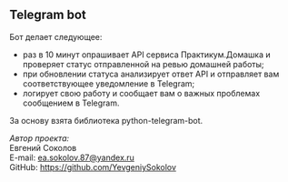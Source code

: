 ## Telegram bot
Бот делает следующее:
- раз в 10 минут опрашивает API сервиса Практикум.Домашка и проверяет статус отправленной на ревью домашней работы;
- при обновлении статуса анализирует ответ API и отправляет вам соответствующее уведомление в Telegram;
- логирует свою работу и сообщает вам о важных проблемах сообщением в Telegram.

За основу взята библиотека python-telegram-bot.

*Автор проекта:*  
Евгений Соколов  
E-mail: ea.sokolov.87@yandex.ru  
GitHub: https://github.com/YevgeniySokolov
